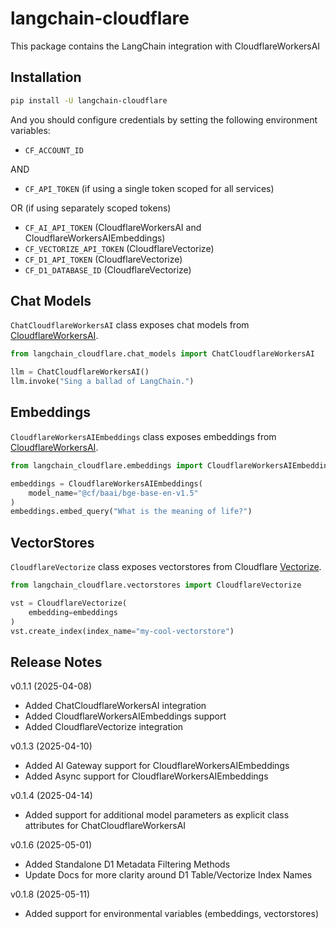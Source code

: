 # langchain-cloudflare

This package contains the LangChain integration with CloudflareWorkersAI

## Installation

```bash
pip install -U langchain-cloudflare
```

And you should configure credentials by setting the following environment variables:

- `CF_ACCOUNT_ID`

AND

- `CF_API_TOKEN` (if using a single token scoped for all services)

OR (if using separately scoped tokens)

- `CF_AI_API_TOKEN` (CloudflareWorkersAI and CloudflareWorkersAIEmbeddings)
- `CF_VECTORIZE_API_TOKEN` (CloudflareVectorize)
- `CF_D1_API_TOKEN` (CloudflareVectorize)
- `CF_D1_DATABASE_ID` (CloudflareVectorize)

## Chat Models

`ChatCloudflareWorkersAI` class exposes chat models from [CloudflareWorkersAI](https://developers.cloudflare.com/workers-ai/).

```python
from langchain_cloudflare.chat_models import ChatCloudflareWorkersAI

llm = ChatCloudflareWorkersAI()
llm.invoke("Sing a ballad of LangChain.")
```

## Embeddings

`CloudflareWorkersAIEmbeddings` class exposes embeddings from [CloudflareWorkersAI](https://developers.cloudflare.com/workers-ai/).

```python
from langchain_cloudflare.embeddings import CloudflareWorkersAIEmbeddings

embeddings = CloudflareWorkersAIEmbeddings(
    model_name="@cf/baai/bge-base-en-v1.5"
)
embeddings.embed_query("What is the meaning of life?")
```

## VectorStores
`CloudflareVectorize` class exposes vectorstores from Cloudflare [Vectorize](https://developers.cloudflare.com/vectorize/).

```python
from langchain_cloudflare.vectorstores import CloudflareVectorize

vst = CloudflareVectorize(
    embedding=embeddings
)
vst.create_index(index_name="my-cool-vectorstore")
```

## Release Notes
v0.1.1 (2025-04-08)

- Added ChatCloudflareWorkersAI integration
- Added CloudflareWorkersAIEmbeddings support
- Added CloudflareVectorize integration

v0.1.3 (2025-04-10)

- Added AI Gateway support for CloudflareWorkersAIEmbeddings
- Added Async support for CloudflareWorkersAIEmbeddings

v0.1.4 (2025-04-14)

- Added support for additional model parameters as explicit class attributes for ChatCloudflareWorkersAI

v0.1.6 (2025-05-01)

- Added Standalone D1 Metadata Filtering Methods
- Update Docs for more clarity around D1 Table/Vectorize Index Names

v0.1.8 (2025-05-11)

- Added support for environmental variables (embeddings, vectorstores)

